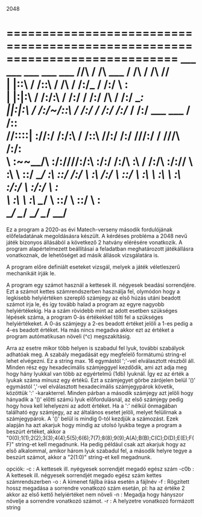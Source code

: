 2048

============================================================================
      ___          ___                   ___          ___          ___ 
     /__/\        /  /\         ___     /  /\        /  /\        /__/\
    |  |::\      /  /::\       /  /\   /  /:/_      /  /:/        \  \:\
    |  |:|:\    /  /:/\:\     /  /:/  /  /:/ /\    /  /:/          \__\:\
  __|__|:|\:\  /  /:/~/::\   /  /:/  /  /:/ /:/_  /  /:/  ___  ___ /  /::\
 /__/::::| \:\/__/:/ /:/\:\ /  /::\ /__/:/ /:/ /\/__/:/  /  /\/__/\  /:/\:\
 \  \:\~~\__\/\  \:\/:/__\//__/:/\:\\  \:\/:/ /:/\  \:\ /  /:/\  \:\/:/__\/
  \  \:\       \  \::/     \__\/  \:\\  \::/ /:/  \  \:\  /:/  \  \::/
   \  \:\       \  \:\          \  \:\\  \:\/:/    \  \:\/:/    \  \:\
    \  \:\       \  \:\          \__\/ \  \::/      \  \::/      \  \:\
     \__\/        \__\/                 \__\/        \__\/        \__\/
============================================================================


Ez a program a 2020-as évi Matech-verseny második fordulójának előfeladatának megoldásásra készült. A kérdéses probléma a 2048 nevű játék bizonyos állásából a következő 2 hatvány elérésére vonatkozik. A program alapértelmezett beállításai a feladatban meghatározott játékállásra vonatkoznak, de lehetőséget ad másik állások vizsgálatára is.

A program előre definiált eseteket vizsgál, melyek a játék véletleszerű mechanikáit írják le.

A program egy számot használ a kettesek ill. négyesek beadási sorrendjére. Ezt a számot kettes számrendszerben használja fel, olymódon hogy a legkisebb helyiértéken szereplő számjegy az első húzás utáni beadott számot írja le, és így tovább halad a program az egyre nagyobb helyiértékekig. Ha a szám rövidebb mint az adott esetben szükséges lépések száma, a program 0-ás értékekkel tölti fel a szükséges helyiértékeket. A 0-ás számjegy a 2-es beadott értéket jelöli a 1-es pedig a 4-es beadott értéket. Ha más nincs megadva akkor ezt az értéket a program autómatikusan növeli (^c) megszakításig.

Arra az esetre mikor több helyen is szabadul fel lyuk, további szabályok adhatóak meg. A szabály megadását egy megfelelő formátumú string-el lehet elvégezni. Ez a string max. 16 egymástól ';'-vel elválasztott részből áll. Minden rész egy hexadecimális számjeggyel kezdődik, ami azt adja meg hogy hány lyukkal van több az egyértelmű (1db) lyuknál. Így ez az érték a lyukak száma mínusz egy értékű. Ezt a számjegyet görbe zárójelen belül '()' egymástól ','-vel elválasztott hexadecimális számjegypárok követik, közöttük ':' -karakterrel. Minden párban a második számjegy azt jelöli hogy hányadik a '()' előtti számú lyuk előfordulásnál, az első számjegy pedig hogy hova kell lehelyezni az adott értéket. Ha a ':' nélkül önmagában található egy számjegy, az az általános esetet jelöli, melyet felülírnak a számjegypárok. A '()' belül is mindig 0-tól kezdjük a számozást. Ezek alapján ha azt akarjuk hogy mindig az utolsó lyukba tegye a program a beszúrt értéket, akkor a "0(0);1(1);2(2);3(3);4(4);5(5);6(6);7(7);8(8);9(9);A(A);B(B);C(C);D(D);E(E);F(F)" string-et kell megadnunk. Ha pedig például csak azt akarjuk hogy az első alkalommal, amikor három lyuk szabadul fel, a második helyre tegye a beszúrt számot, akkor a "2(1:0)" string-et kell megadnunk.

opciók:
  -c : A kettesek ill. nyégyesek sorrendjét megadó egész szám
  -c0b : A kettesek ill. négyesek sorrendjét megado egész szám kettes számrendszerben
  -o : A kimenet fájlba írása esetén a fájlnév
  -f : Rögzített hossz megadása a sorrendre vonatkozó szám esetán, pl: ha az értéke 2 akkor az első kettő helyiértéket nem növeli
  -n : Megadja hogy hányszor növelje a sorrendre vonatkozó számot.
  -r : A helyzetre vonatkozó formázott string

